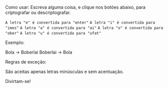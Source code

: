 Como usar:
Escreva alguma coisa, e clique nos botões abaixo, para criptografar ou descriptografar.

`A letra "e" é convertida para "enter"`
`A letra "i" é convertida para "imes"`
`A letra "a" é convertida para "ai"`
`A letra "o" é convertida para "ober"`
`A letra "u" é convertida para "ufat"`

Exemplo:

Bola -> Boberlai
Boberlai -> Bola

Regras de exceção:

São aceitas apenas letras minúsculas e sem acentuação.

Divirtam-se!
